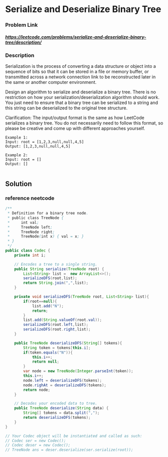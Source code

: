 
# Serialize and Deserialize Binary Tree

### Problem Link 
##### https://leetcode.com/problems/serialize-and-deserialize-binary-tree/description/
### Description
Serialization is the process of converting a data structure or object into a sequence of bits so that it can be stored in a file or memory buffer, or transmitted across a network connection link to be reconstructed later in the same or another computer environment.

Design an algorithm to serialize and deserialize a binary tree. There is no restriction on how your serialization/deserialization algorithm should work. You just need to ensure that a binary tree can be serialized to a string and this string can be deserialized to the original tree structure.

Clarification: The input/output format is the same as how LeetCode serializes a binary tree. You do not necessarily need to follow this format, so please be creative and come up with different approaches yourself.
```
Example 1:
Input: root = [1,2,3,null,null,4,5]
Output: [1,2,3,null,null,4,5]

Example 2:
Input: root = []
Output: []
 
```

## Solution 
### reference neetcode

```java
/**
 * Definition for a binary tree node.
 * public class TreeNode {
 *     int val;
 *     TreeNode left;
 *     TreeNode right;
 *     TreeNode(int x) { val = x; }
 * }
 */
public class Codec {
    private int i;

    // Encodes a tree to a single string.
    public String serialize(TreeNode root) {
        List<String> list =  new ArrayList<>();
        serializeDFS(root,list);
        return String.join(",",list);
    }

    private void serializeDFS(TreeNode root, List<String> list){
        if(root==null){
            list.add("N");
            return;
        }
        list.add(String.valueOf(root.val));
        serializeDFS(root.left,list);
        serializeDFS(root.right,list);
    }

    public TreeNode deserializeDFS(String[] tokens){
        String token = tokens[this.i];
        if(token.equals("N")){
            this.i++;
            return null;
        }
        var node = new TreeNode(Integer.parseInt(token));
        this.i++;
        node.left = deserializeDFS(tokens);
        node.righAt = deserializeDFS(tokens);
        return node;
    }

    // Decodes your encoded data to tree.
    public TreeNode deserialize(String data) {
        String[] tokens = data.split(",");
        return deserializeDFS(tokens);
    }
}

// Your Codec object will be instantiated and called as such:
// Codec ser = new Codec();
// Codec deser = new Codec();
// TreeNode ans = deser.deserialize(ser.serialize(root));
```



